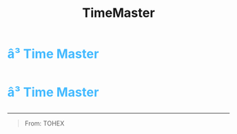 ﻿---
lang: en-US
title: TimeMaster
prev: TimeManager
next: Ventguard
---
# <font color="#44baff">â³ <b>Time Master</b></font> <Badge text="Support" type="tip" vertical="middle"/>
# <font color="#44baff">â³ <b>Time Master</b></font> <Badge text="Support" type="tip" vertical="middle"/>
---

> From: TOHEX

